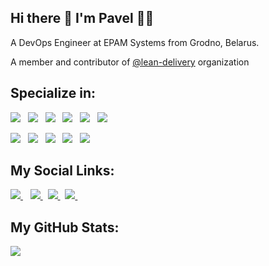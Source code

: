<h2>
  Hi there 👋 I'm Pavel 👨‍💻
</h2>

<p>
  A DevOps Engineer at EPAM Systems from Grodno, Belarus.

  A member and contributor of [@lean-delivery](https://github.com/lean-delivery) organization
</p>

<h2>
  Specialize in:
</h2>
<p>

  <a>
    <img src="https://img.shields.io/badge/AWS-%23FF9900.svg?style=for-the-badge&logo=amazon-aws&logoColor=white"/> 
  </a>&nbsp;
  
  <a>
    <img src="https://img.shields.io/badge/azure-%230072C6.svg?style=for-the-badge&logo=azure-devops&logoColor=white"/>
  </a>&nbsp;
  
  <a>
    <img src="https://img.shields.io/badge/Linux-FCC624?style=for-the-badge&logo=linux&logoColor=black"/>
  </a>&nbsp;

  <a>
    <img src="https://img.shields.io/badge/jenkins-%232C5263.svg?style=for-the-badge&logo=jenkins&logoColor=white"/>
  </a>&nbsp;
  
  <a>
    <img src="https://img.shields.io/badge/GitLabCI-%23181717.svg?style=for-the-badge&logo=gitlab&logoColor=white)"/>
  </a>&nbsp;

  <a>
    <img src="https://img.shields.io/badge/vagrant-%231563FF.svg?style=for-the-badge&logo=vagrant&logoColor=white"/>
  </a>&nbsp;
</p>
<p>
  <a>
    <img src="https://img.shields.io/badge/githubactions-%232671E5.svg?style=for-the-badge&logo=githubactions&logoColor=white"/>
  </a>&nbsp;

  <a>
    <img src="https://img.shields.io/badge/ansible-%231A1918.svg?style=for-the-badge&logo=ansible&logoColor=white"/>
  </a>&nbsp;

  <a>
    <img src="https://img.shields.io/badge/terraform-%235835CC.svg?style=for-the-badge&logo=terraform&logoColor=white"/>
  </a>&nbsp;

  <a>
    <img src="https://img.shields.io/badge/docker-%230db7ed.svg?style=for-the-badge&logo=docker&logoColor=white"/>
  </a>&nbsp;

  <a>
    <img src="https://img.shields.io/badge/-ElasticSearch-005571?style=for-the-badge&logo=elasticsearch"/>
  </a>&nbsp;
</p>

<h2>
  My Social Links:
</h2>
<p>

  <a href="https://www.linkedin.com/in/pavelpikta/">
    <img src="https://img.shields.io/badge/linkedin-%230077B5.svg?&style=for-the-badge&logo=linkedin&logoColor=white"/>
  </a>&nbsp;&nbsp;

  <a href="https://t.me/pavelpikta">
    <img src="https://img.shields.io/badge/TELEGRAM-%230077B5.svg?&style=for-the-badge&logo=telegram&logoColor=white"/>
  </a>&nbsp;

  <a href="https://facebook.com/pavelpikta">
    <img src="https://img.shields.io/badge/facebook-%231877F2.svg?&style=for-the-badge&logo=facebook&logoColor=white"/>
  </a>&nbsp;

  <a href="https://open.spotify.com/user/mus1cboy">
    <img src="https://img.shields.io/badge/spotify-%231ED760.svg?&style=for-the-badge&logo=spotify&logoColor=white"/>
  </a>&nbsp;

</p>

<h2>
  My GitHub Stats:
</h2>
<p>
  <img src = "https://github-readme-stats.vercel.app/api?username=pavelpikta&count_private=true&show_icons=true&theme=dracula&line_height=30">
  <!-- <img src = "https://github-readme-stats.vercel.app/api/top-langs/?username=pavelpikta&theme=tokyonight"> -->
</p>
